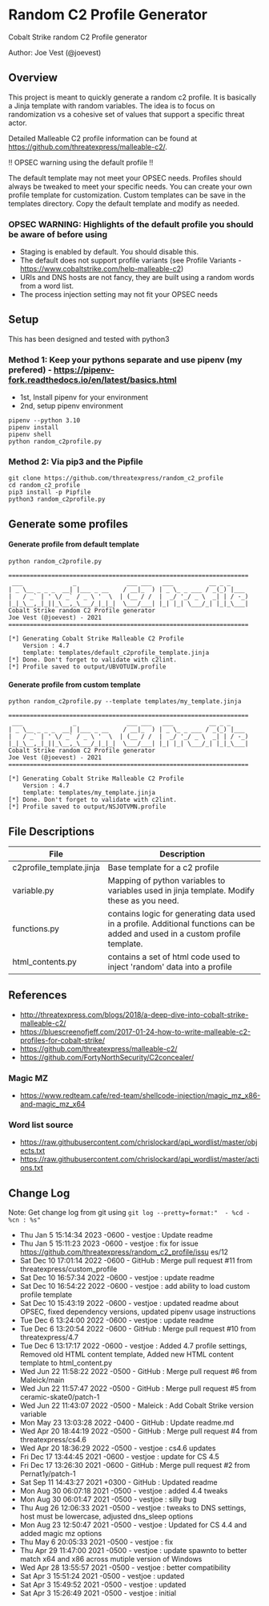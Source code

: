 # Random C2 Profile Generator

Cobalt Strike random C2 Profile generator

Author: Joe Vest (@joevest)

## Overview

This project is meant to quickly generate a random c2 profile. It is basically a Jinja template with random variables. The idea is to focus on randomization vs a cohesive set of values that support a specific threat actor.

Detailed Malleable C2 profile information can be found at https://github.com/threatexpress/malleable-c2/. 

!! OPSEC warning using the default profile !!

The default template may not meet your OPSEC needs. Profiles should always be tweaked to meet your specific needs. You can create your own profile template for customization. Custom templates can be save in the templates directory. Copy the default template and modify as needed.

### OPSEC WARNING: Highlights of the default profile you should be aware of before using

- Staging is enabled by default. You should disable this.
- The default does not support profile variants (see Profile Variants - https://www.cobaltstrike.com/help-malleable-c2)
- URIs and DNS hosts are not fancy, they are built using a random words from a word list.
- The process injection setting may not fit your OPSEC needs

## Setup

This has been designed and tested with python3

### Method 1: Keep your pythons separate and use pipenv (my prefered) - https://pipenv-fork.readthedocs.io/en/latest/basics.html

- 1st, Install pipenv for your environment
- 2nd, setup pipenv environment

```
pipenv --python 3.10
pipenv install
pipenv shell
python random_c2profile.py
```

### Method 2: Via pip3 and the Pipfile

```
git clone https://github.com/threatexpress/random_c2_profile
cd random_c2_profile
pip3 install -p Pipfile
python3 random_c2profile.py
```

## Generate some profiles

#### Generate profile from default template

```
python random_c2profile.py

===================================================================
 ___              _              ___ ___   ___          __ _ _     
| _ \__ _ _ _  __| |___ _ __    / __|_  ) | _ \_ _ ___ / _(_) |___ 
|   / _` | ' \/ _` / _ \ '  \  | (__ / /  |  _/ '_/ _ \  _| | / -_)
|_|_\__,_|_||_\__,_\___/_|_|_|  \___/___| |_| |_| \___/_| |_|_\___|
Cobalt Strike random C2 Profile generator
Joe Vest (@joevest) - 2021
===================================================================

[*] Generating Cobalt Strike Malleable C2 Profile
    Version : 4.7
    template: templates/default_c2profile_template.jinja
[*] Done. Don't forget to validate with c2lint. 
[*] Profile saved to output/UBVOTUIW.profile
```

#### Generate profile from custom template

```
python random_c2profile.py --template templates/my_template.jinja

===================================================================
 ___              _              ___ ___   ___          __ _ _     
| _ \__ _ _ _  __| |___ _ __    / __|_  ) | _ \_ _ ___ / _(_) |___ 
|   / _` | ' \/ _` / _ \ '  \  | (__ / /  |  _/ '_/ _ \  _| | / -_)
|_|_\__,_|_||_\__,_\___/_|_|_|  \___/___| |_| |_| \___/_| |_|_\___|
Cobalt Strike random C2 Profile generator
Joe Vest (@joevest) - 2021
===================================================================

[*] Generating Cobalt Strike Malleable C2 Profile
    Version : 4.7
    template: templates/my_template.jinja
[*] Done. Don't forget to validate with c2lint. 
[*] Profile saved to output/NSJOTVMN.profile
```

## File Descriptions

File                     | Description
-------------------------|------------
c2profile_template.jinja | Base template for a c2 profile
variable.py              | Mapping of python variables to variables used in jinja template. Modify these as you need. 
functions.py             | contains logic for generating data used in a profile. Additional functions can be added and used in a custom profile template.
html_contents.py         | contains a set of html code used to inject 'random' data into a profile

## References

- http://threatexpress.com/blogs/2018/a-deep-dive-into-cobalt-strike-malleable-c2/
- https://bluescreenofjeff.com/2017-01-24-how-to-write-malleable-c2-profiles-for-cobalt-strike/
- https://github.com/threatexpress/malleable-c2/
- https://github.com/FortyNorthSecurity/C2concealer/

### Magic MZ

- https://www.redteam.cafe/red-team/shellcode-injection/magic_mz_x86-and-magic_mz_x64

### Word list source

- https://raw.githubusercontent.com/chrislockard/api_wordlist/master/objects.txt
- https://raw.githubusercontent.com/chrislockard/api_wordlist/master/actions.txt

## Change Log

Note: Get change log from git using `git log --pretty=format:"  - %cd - %cn : %s"`

- Thu Jan 5 15:14:34 2023 -0600 - vestjoe : Update readme
- Thu Jan 5 15:11:23 2023 -0600 - vestjoe : fix for issue https://github.com/threatexpress/random_c2_profile/issu
es/12
- Sat Dec 10 17:01:14 2022 -0600 - GitHub : Merge pull request #11 from threatexpress/custom_profile
- Sat Dec 10 16:57:34 2022 -0600 - vestjoe : update readme
- Sat Dec 10 16:54:22 2022 -0600 - vestjoe : add ability to load custom profile template
- Sat Dec 10 15:43:19 2022 -0600 - vestjoe : updated readme about OPSEC, fixed dependency versions, updated pipenv 
usage instructions
- Tue Dec 6 13:24:00 2022 -0600 - vestjoe : update readme
- Tue Dec 6 13:20:54 2022 -0600 - GitHub : Merge pull request #10 from threatexpress/4.7
- Tue Dec 6 13:17:17 2022 -0600 - vestjoe : Added 4.7 profile settings, Removed old HTML content template, Added new HTML content template to html_content.py
- Wed Jun 22 11:58:22 2022 -0500 - GitHub : Merge pull request #6 from Maleick/main
- Wed Jun 22 11:57:47 2022 -0500 - GitHub : Merge pull request #5 from ceramic-skate0/patch-1
- Wed Jun 22 11:43:07 2022 -0500 - Maleick : Add Cobalt Strike version variable
- Mon May 23 13:03:28 2022 -0400 - GitHub : Update readme.md
- Wed Apr 20 18:44:19 2022 -0500 - GitHub : Merge pull request #4 from threatexpress/cs4.6
- Wed Apr 20 18:36:29 2022 -0500 - vestjoe : cs4.6 updates
- Fri Dec 17 13:44:45 2021 -0600 - vestjoe : update for CS 4.5
- Fri Dec 17 13:26:30 2021 -0600 - GitHub : Merge pull request #2 from Pernat1y/patch-1
- Sat Sep 11 14:43:27 2021 +0300 - GitHub : Updated readme
- Mon Aug 30 06:07:18 2021 -0500 - vestjoe : added 4.4 tweaks
- Mon Aug 30 06:01:47 2021 -0500 - vestjoe : silly bug
- Thu Aug 26 12:06:33 2021 -0500 - vestjoe : tweaks to DNS settings, host must be lowercase, adjusted dns_sleep options
- Mon Aug 23 12:50:47 2021 -0500 - vestjoe : Updated for CS 4.4 and added magic mz options
- Thu May 6 20:05:33 2021 -0500 - vestjoe : fix
- Thu Apr 29 11:47:00 2021 -0500 - vestjoe : update spawnto to better match x64 and x86 across mutiple version of Windows
- Wed Apr 28 13:55:57 2021 -0500 - vestjoe : better compatibility
- Sat Apr 3 15:51:24 2021 -0500 - vestjoe : updated
- Sat Apr 3 15:49:52 2021 -0500 - vestjoe : updated
- Sat Apr 3 15:26:49 2021 -0500 - vestjoe : initial